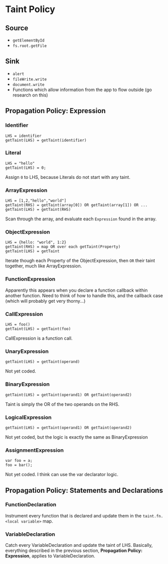 # Taint Policy

## Source
- `getElementById`
- `fs.root.getFile`

## Sink
- `alert`
- `fileWrite.write`
- `document.write`
- Functions which allow information from the app to flow outside (go research on this)

## Propagation Policy: Expression

### Identifier
```
LHS = identifier
getTaint(LHS) = getTaint(identifier)
```

### Literal
```
LHS = "hello"
getTaint(LHS) = 0;
```
Assign `0` to LHS, because Literals do not start with any taint.

### ArrayExpression
```
LHS = [1,2,"hello","world"]
getTaint(RHS) = getTaint(array[0]) OR getTaint(array[1]) OR ...
getTaint(LHS) = getTaint(RHS)
```
Scan through the array, and evaluate each `Expression` found in the array.

### ObjectExpression
```
LHS = {hello: "world", 1:2}
getTaint(RHS) = map OR over each getTaint(Property)
getTaint(LHS) = getTaint
```
Iterate though each Property of the ObjectExpression, then `OR` their taint together, much like ArrayExpression.

### FunctionExpression
Apparently this appears when you declare a function callback within another function. Need to think of how to handle this, and the callback case (which will probably get very thorny...)

### CallExpression
```
LHS = foo()
getTaint(LHS) = getTaint(foo)
```
CallExpression is a function call.

### UnaryExpression
```
getTaint(LHS) = getTaint(operand)
```
Not yet coded.

### BinaryExpression
```
getTaint(LHS) = getTaint(operand1) OR getTaint(operand2)
```
Taint is simply the OR of the two operands on the RHS.

### LogicalExpression
```
getTaint(LHS) = getTaint(operand1) OR getTaint(operand2)
```
Not yet coded, but the logic is exactly the same as BinaryExpression

### AssignmentExpression
```
var foo = a;
foo = bar();
```
Not yet coded.
I think can use the var declarator logic.

## Propagation Policy: Statements and Declarations

### FunctionDeclaration
Instrument every function that is declared and update them in the `taint.fn.<local variable>` map.

### VariableDeclaration
Catch every VariableDeclaration and update the taint of LHS. Basically, everything described in the previous section, **Propagation Policy: Expression**, applies to VariableDeclaration.
